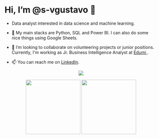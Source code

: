 <h1> Hi, I’m @s-vgustavo 🐼</h1>

-  Data analyst interested in data science and machine learning.

- 🌱 My main stacks are Python, SQL and Power BI. I can also do some nice things using Google Sheets.

- 🤹 I’m looking to collaborate on volunteering projects or junior positions. Currently, I'm working as Jr. Business Intelligence Analyst at <a href="https://edumi.com.br/"> Edumi </a>.

- 📫 You can reach me on <a href="https://www.linkedin.com/in/gustavo-venancio/">LinkedIn</a>.

<p align="center">
        <a href="https://www.linkedin.com/in/gustavo-venancio/">
            <img src="https://camo.githubusercontent.com/4710c8417adc9fc1e9fe4b44a7f6b2451d053cdfc0ac97550b67dc268973b14e/68747470733a2f2f696d672e69636f6e73382e636f6d2f627562626c65732f35302f3030303030302f6c696e6b6564696e2e706e67" />
        </a> 
    </p>

<div align="center">
  <img height="180em" src="https://github-readme-stats.vercel.app/api?username=s-vgustavo&show_icons=true&theme=dracula&include_all_commits=true&count_private=true"/>
  <img height="180em" src="https://github-readme-stats.vercel.app/api/top-langs/?username=s-vgustavo&layout=compact&langs_count=7&theme=dracula"/>
</div>
